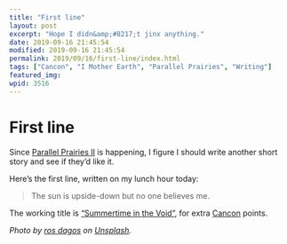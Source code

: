 ```yaml
---
title: "First line"
layout: post
excerpt: "Hope I didn&amp;#8217;t jinx anything."
date: 2019-09-16 21:45:54
modified: 2019-09-16 21:45:54
permalink: 2019/09/16/first-line/index.html
tags: ["Cancon", "I Mother Earth", "Parallel Prairies", "Writing"]
featured_img: 
wpid: 3516
---
```


# First line

Since [Parallel Prairies II](https://parallelprairies.wordpress.com/) is happening, I figure I should write another short story and see if they’d like it.

Here’s the first line, written on my lunch hour today:

> The sun is upside-down but no one believes me.

The working title is [“Summertime in the Void”](https://www.youtube.com/watch?v=vR-F7jhWORc), for extra [Cancon](https://en.wikipedia.org/wiki/Canadian_content) points.

*Photo by* [*ros dagos*](https://unsplash.com/@zinga01?utm_source=unsplash&utm_medium=referral&utm_content=creditCopyText) *on* [*Unsplash*](https://unsplash.com/search/photos/sun?utm_source=unsplash&utm_medium=referral&utm_content=creditCopyText)*.*
